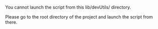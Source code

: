 You cannot launch the script from this lib/devUtils/ directory.

Please go to the root directory of the project and launch the script from there.
